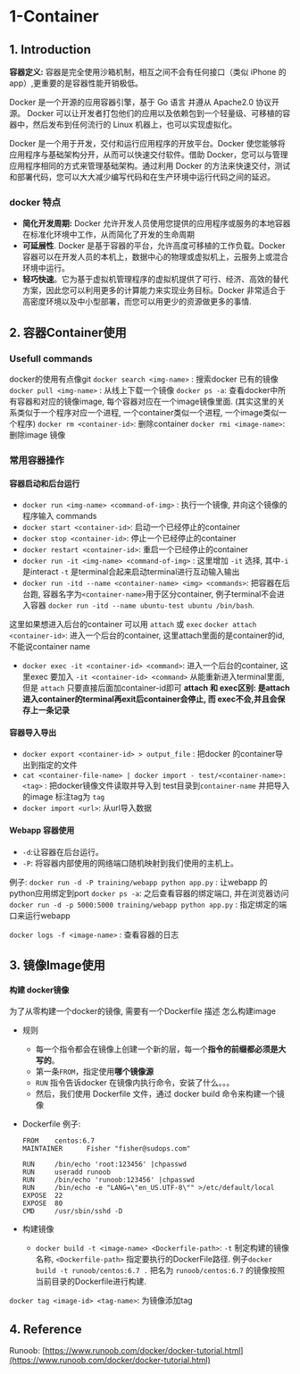 # 1-Container

## 1. Introduction

**容器定义:** 容器是完全使用沙箱机制，相互之间不会有任何接口（类似 iPhone 的 app）,更重要的是容器性能开销极低。

Docker 是一个开源的应用容器引擎，基于 Go 语言 并遵从 Apache2.0 协议开源。 Docker 可以让开发者打包他们的应用以及依赖包到一个轻量级、可移植的容器中，然后发布到任何流行的 Linux 机器上，也可以实现虚拟化。

Docker 是一个用于开发，交付和运行应用程序的开放平台。Docker 使您能够将应用程序与基础架构分开，从而可以快速交付软件。借助 Docker，您可以与管理应用程序相同的方式来管理基础架构。通过利用 Docker 的方法来快速交付，测试和部署代码，您可以大大减少编写代码和在生产环境中运行代码之间的延迟。

### docker 特点

* **简化开发周期:** Docker 允许开发人员使用您提供的应用程序或服务的本地容器在标准化环境中工作，从而简化了开发的生命周期
* **可延展性**. Docker 是基于容器的平台，允许高度可移植的工作负载。Docker 容器可以在开发人员的本机上，数据中心的物理或虚拟机上，云服务上或混合环境中运行。
* **轻巧快速**。它为基于虚拟机管理程序的虚拟机提供了可行、经济、高效的替代方案，因此您可以利用更多的计算能力来实现业务目标。Docker 非常适合于高密度环境以及中小型部署，而您可以用更少的资源做更多的事情.

## 2. 容器Container使用

### Usefull commands

docker的使用有点像git `docker search <img-name>` : 搜索docker 已有的镜像 `docker pull <img-name>` : 从线上下载一个镜像 `docker ps -a`: 查看docker中所有容器和对应的镜像image, 每个容器对应在一个image镜像里面. (其实这里的关系类似于一个程序对应一个进程, 一个container类似一个进程, 一个image类似一个程序) `docker rm <container-id>`: 删除container `docker rmi <image-name>`: 删除image 镜像

### 常用容器操作

#### 容器启动和后台运行

* `docker run <img-name> <command-of-img>` : 执行一个镜像, 并向这个镜像的程序输入 commands
* `docker start <container-id>`: 启动一个已经停止的container
* `docker stop <container-id>`: 停止一个已经停止的container
* `docker restart <container-id>`: 重启一个已经停止的container
* `docker run -it <img-name> <command-of-img>` : 这里增加 `-it` 选择, 其中`-i` 是interact `-t` 是terminal合起来启动terminal进行互动输入输出
* `docker run -itd --name <container-name> <img> <commands>`: 把容器在后台跑, 容器名字为`<container-name>`用于区分container, 例子terminal不会进入容器 `docker run -itd --name ubuntu-test ubuntu /bin/bash`.

这里如果想进入后台的container 可以用 `attach` 或 `exec` `docker attach <container-id>`: 进入一个后台的container, 这里attach里面的是container的id, 不能说container name

* `docker exec -it <container-id> <command>`: 进入一个后台的container, 这里exec 要加入 `-it <container-id> <command>` 从能重新进入terminal里面, 但是 `attach` 只要直接后面加container-id即可 **attach 和 exec区别: 是attach进入container的terminal再exit后container会停止, 而 exec不会,并且会保存上一条记录**

#### 容器导入导出

* `docker export <container-id> > output_file` : 把docker 的container导出到指定的文件
* `cat <container-file-name> | docker import - test/<container-name>:<tag>` : 把docker镜像文件读取并导入到 test目录到`container-name` 并把导入的image 标注tag为 `tag`
* `docker import <url>`: 从url导入数据

#### Webapp 容器使用

* `-d`:让容器在后台运行。
* `-P`: 将容器内部使用的网络端口随机映射到我们使用的主机上。

例子: `docker run -d -P training/webapp python app.py` : 让webapp 的python应用绑定到port `docker ps -a`: 之后查看容器的绑定端口, 并在浏览器访问 `docker run -d -p 5000:5000 training/webapp python app.py` : 指定绑定的端口来运行webapp

`docker logs -f <image-name>` : 查看容器的日志

## 3. 镜像Image使用

#### 构建 docker镜像

为了从零构建一个docker的镜像, 需要有一个Dockerfile 描述 怎么构建image

* 规则
  * 每一个指令都会在镜像上创建一个新的层，每一个**指令的前缀都必须是大写的**。
  * 第一条`FROM`，指定使用**哪个镜像源**
  * `RUN` 指令告诉docker 在镜像内执行命令，安装了什么。。。
  * 然后，我们使用 Dockerfile 文件，通过 docker build 命令来构建一个镜像
*   Dockerfile 例子:

    ```
    FROM    centos:6.7
    MAINTAINER      Fisher "fisher@sudops.com"

    RUN     /bin/echo 'root:123456' |chpasswd
    RUN     useradd runoob
    RUN     /bin/echo 'runoob:123456' |chpasswd
    RUN     /bin/echo -e "LANG=\"en_US.UTF-8\"" >/etc/default/local
    EXPOSE  22
    EXPOSE  80
    CMD     /usr/sbin/sshd -D
    ```
* 构建镜像
  * `docker build -t <image-name> <Dockerfile-path>`: `-t` 制定构建的镜像名称, `<Dockerfile-path>` 指定要执行的DockerFile路径. 例子`docker build -t runoob/centos:6.7 .` 把名为 `runoob/centos:6.7` 的镜像按照当前目录的Dockerfile进行构建.

`docker tag <image-id> <tag-name>`: 为镜像添加tag

## 4. Reference

Runoob: [https://www.runoob.com/docker/docker-tutorial.html](https://www.runoob.com/docker/docker-tutorial.html)
